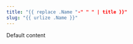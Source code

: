```yaml
---
title: "{{ replace .Name "-" " " | title }}"
slug: "{{ urlize .Name }}"
---
```

<p>Default content</p>